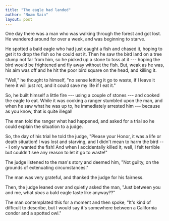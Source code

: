 ```yaml
---
title: "The eagle had landed"
author: "Noam Sain"
layout: post
---
```


One day there was a man who was walking through the forest and got lost. He wandered around for over a week, and was beginning to starve.

He spotted a bald eagle who had just caught a fish and chased it, hoping to get it to drop the fish so he could eat it. Then he saw the bird land on a tree stump not far from him, so he picked up a stone to toss at it --- hoping the bird would be frightened and fly away without the fish. But, weak as he was, his aim was off and he hit the poor bird square on the head, and killing it.

"Well," he thought to himself, "no sense letting it go to waste, if I leave it here it will just rot, and it could save my life if I eat it."

So, he built himself a little fire --- using a couple of stones --- and cooked the eagle to eat. While it was cooking a ranger stumbled upon the man, and when he saw what he was up to, he immediately arrested him --- because as you know, that is quite illegal!

The man told the ranger what had happened, and asked for a trial so he could explain the situation to a judge.

So, the day of his trial he told the judge, "Please your Honor, it was a life or death situation! I was lost and starving, and I didn't mean to harm the bird --- I only wanted the fish! And when I accidentally killed it, well, I felt terrible but couldn't see any reason to let it go to waste!"

The judge listened to the man's story and deemed him, "Not guilty, on the grounds of extenuating circumstances."

The man was very grateful, and thanked the judge for his fairness.

Then, the judge leaned over and quietly asked the man, "Just between you and me, what *does* a bald eagle taste like anyway??"

The man contemplated this for a moment and then spoke, "It's kind of difficult to describe, but I would say it's somewhere between a California condor and a spotted owl."

